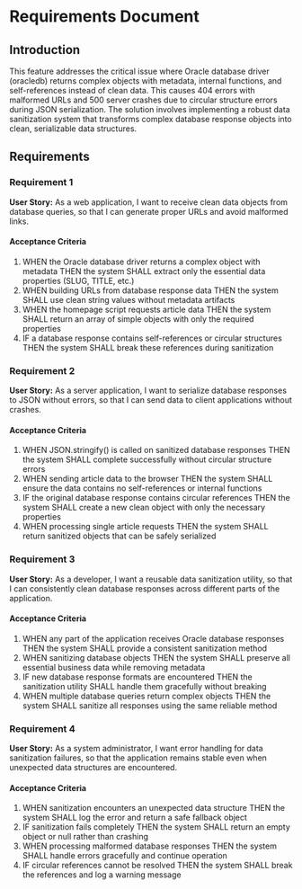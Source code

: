 # Requirements Document

## Introduction

This feature addresses the critical issue where Oracle database driver (oracledb) returns complex objects with metadata, internal functions, and self-references instead of clean data. This causes 404 errors with malformed URLs and 500 server crashes due to circular structure errors during JSON serialization. The solution involves implementing a robust data sanitization system that transforms complex database response objects into clean, serializable data structures.

## Requirements

### Requirement 1

**User Story:** As a web application, I want to receive clean data objects from database queries, so that I can generate proper URLs and avoid malformed links.

#### Acceptance Criteria

1. WHEN the Oracle database driver returns a complex object with metadata THEN the system SHALL extract only the essential data properties (SLUG, TITLE, etc.)
2. WHEN building URLs from database response data THEN the system SHALL use clean string values without metadata artifacts
3. WHEN the homepage script requests article data THEN the system SHALL return an array of simple objects with only the required properties
4. IF a database response contains self-references or circular structures THEN the system SHALL break these references during sanitization

### Requirement 2

**User Story:** As a server application, I want to serialize database responses to JSON without errors, so that I can send data to client applications without crashes.

#### Acceptance Criteria

1. WHEN JSON.stringify() is called on sanitized database responses THEN the system SHALL complete successfully without circular structure errors
2. WHEN sending article data to the browser THEN the system SHALL ensure the data contains no self-references or internal functions
3. IF the original database response contains circular references THEN the system SHALL create a new clean object with only the necessary properties
4. WHEN processing single article requests THEN the system SHALL return sanitized objects that can be safely serialized

### Requirement 3

**User Story:** As a developer, I want a reusable data sanitization utility, so that I can consistently clean database responses across different parts of the application.

#### Acceptance Criteria

1. WHEN any part of the application receives Oracle database responses THEN the system SHALL provide a consistent sanitization method
2. WHEN sanitizing database objects THEN the system SHALL preserve all essential business data while removing metadata
3. IF new database response formats are encountered THEN the sanitization utility SHALL handle them gracefully without breaking
4. WHEN multiple database queries return complex objects THEN the system SHALL sanitize all responses using the same reliable method

### Requirement 4

**User Story:** As a system administrator, I want error handling for data sanitization failures, so that the application remains stable even when unexpected data structures are encountered.

#### Acceptance Criteria

1. WHEN sanitization encounters an unexpected data structure THEN the system SHALL log the error and return a safe fallback object
2. IF sanitization fails completely THEN the system SHALL return an empty object or null rather than crashing
3. WHEN processing malformed database responses THEN the system SHALL handle errors gracefully and continue operation
4. IF circular references cannot be resolved THEN the system SHALL break the references and log a warning message
